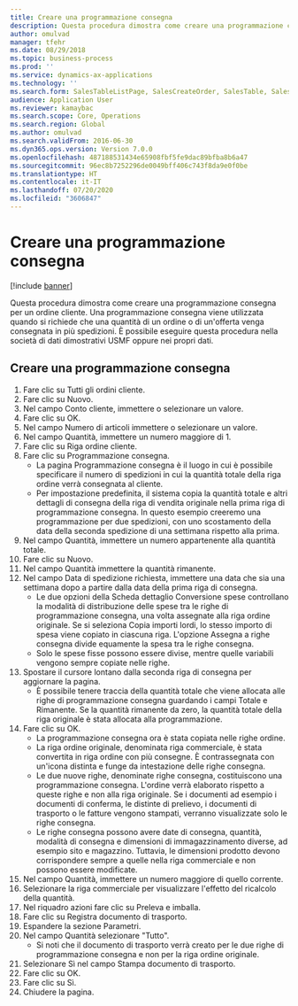 ```yaml
---
title: Creare una programmazione consegna
description: Questa procedura dimostra come creare una programmazione consegna per un ordine cliente.
author: omulvad
manager: tfehr
ms.date: 08/29/2018
ms.topic: business-process
ms.prod: ''
ms.service: dynamics-ax-applications
ms.technology: ''
ms.search.form: SalesTableListPage, SalesCreateOrder, SalesTable, SalesDeliverySchedule, SalesEditLines,  SrsReportViewerForm
audience: Application User
ms.reviewer: kamaybac
ms.search.scope: Core, Operations
ms.search.region: Global
ms.author: omulvad
ms.search.validFrom: 2016-06-30
ms.dyn365.ops.version: Version 7.0.0
ms.openlocfilehash: 487188531434e65908fbf5fe9dac89bfba8b6a47
ms.sourcegitcommit: 96ec8b7252296de0049bff406c743f8da9e0f0be
ms.translationtype: HT
ms.contentlocale: it-IT
ms.lasthandoff: 07/20/2020
ms.locfileid: "3606847"
---
```

# <a name="create-delivery-schedule"></a>Creare una programmazione consegna

[!include [banner](../../includes/banner.md)]

Questa procedura dimostra come creare una programmazione consegna per un ordine cliente. Una programmazione consegna viene utilizzata quando si richiede che una quantità di un ordine o di un'offerta venga consegnata in più spedizioni. È possibile eseguire questa procedura nella società di dati dimostrativi USMF oppure nei propri dati.


## <a name="create-delivery-schedule"></a>Creare una programmazione consegna
1. Fare clic su Tutti gli ordini cliente.
2. Fare clic su Nuovo.
3. Nel campo Conto cliente, immettere o selezionare un valore.
4. Fare clic su OK.
5. Nel campo Numero di articoli immettere o selezionare un valore.
6. Nel campo Quantità, immettere un numero maggiore di 1.
7. Fare clic su Riga ordine cliente.
8. Fare clic su Programmazione consegna.
    * La pagina Programmazione consegna è il luogo in cui è possibile specificare il numero di spedizioni in cui la quantità totale della riga ordine verrà consegnata al cliente.    
    * Per impostazione predefinita, il sistema copia la quantità totale e altri dettagli di consegna della riga di vendita originale nella prima riga di programmazione consegna. In questo esempio creeremo una programmazione per due spedizioni, con uno scostamento della data della seconda spedizione di una settimana rispetto alla prima.  
9. Nel campo Quantità, immettere un numero appartenente alla quantità totale.
10. Fare clic su Nuovo.
11. Nel campo Quantità immettere la quantità rimanente.
12. Nel campo Data di spedizione richiesta, immettere una data che sia una settimana dopo a partire dalla data della prima riga di consegna.
    * Le due opzioni della Scheda dettaglio Conversione spese controllano la modalità di distribuzione delle spese tra le righe di programmazione consegna, una volta assegnate alla riga ordine originale. Se si seleziona Copia importi lordi, lo stesso importo di spesa viene copiato in ciascuna riga. L'opzione Assegna a righe consegna divide equamente la spesa tra le righe consegna.  
    * Solo le spese fisse possono essere divise, mentre quelle variabili vengono sempre copiate nelle righe.  
13. Spostare il cursore lontano dalla seconda riga di consegna per aggiornare la pagina.
    * È possibile tenere traccia della quantità totale che viene allocata alle righe di programmazione consegna guardando i campi Totale e Rimanente. Se la quantità rimanente da zero, la quantità totale della riga originale è stata allocata alla programmazione.   
14. Fare clic su OK.
    * La programmazione consegna ora è stata copiata nelle righe ordine.   
    * La riga ordine originale, denominata riga commerciale, è stata convertita in riga ordine con più consegne. È contrassegnata con un'icona distinta e funge da intestazione delle righe consegna.  
    * Le due nuove righe, denominate righe consegna, costituiscono una programmazione consegna. L'ordine verrà elaborato rispetto a queste righe e non alla riga originale. Se i documenti ad esempio i documenti di conferma, le distinte di prelievo, i documenti di trasporto o le fatture vengono stampati, verranno visualizzate solo le righe consegna.   
    * Le righe consegna possono avere date di consegna, quantità, modalità di consegna e dimensioni di immagazzinamento diverse, ad esempio sito e magazzino. Tuttavia, le dimensioni prodotto devono corrispondere sempre a quelle nella riga commerciale e non possono essere modificate.  
15. Nel campo Quantità, immettere un numero maggiore di quello corrente.
16. Selezionare la riga commerciale per visualizzare l'effetto del ricalcolo della quantità.
17. Nel riquadro azioni fare clic su Preleva e imballa.
18. Fare clic su Registra documento di trasporto.
19. Espandere la sezione Parametri.
20. Nel campo Quantità selezionare "Tutto".
    * Si noti che il documento di trasporto verrà creato per le due righe di programmazione consegna e non per la riga ordine originale.  
21. Selezionare Sì nel campo Stampa documento di trasporto.
22. Fare clic su OK.
23. Fare clic su Sì.
24. Chiudere la pagina.
